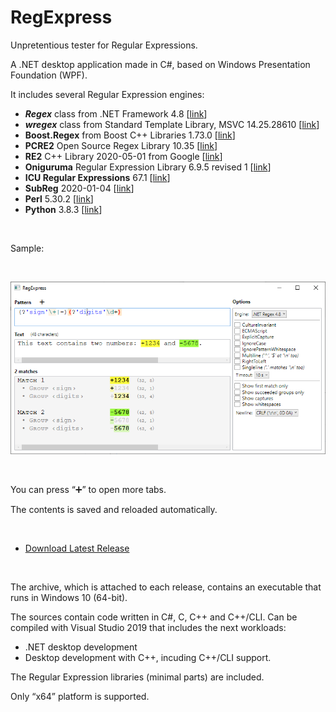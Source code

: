 # RegExpress
Unpretentious tester for Regular Expressions.

A .NET desktop application made in C#, based on Windows Presentation Foundation (WPF).

It includes several Regular Expression engines:

* **_Regex_** class from .NET Framework 4.8 \[[link](https://docs.microsoft.com/en-us/dotnet/api/system.text.regularexpressions.regex?view=netframework-4.8)\]
* **_wregex_** class from Standard Template Library, MSVC 14.25.28610 \[[link](https://docs.microsoft.com/en-us/cpp/standard-library/regex)\]
* **Boost.Regex** from Boost C++ Libraries 1.73.0 \[[link](https://www.boost.org/doc/libs/1_73_0/libs/regex/doc/html/index.html)\]
* **PCRE2** Open Source Regex Library 10.35 \[[link](https://pcre.org/)\]
* **RE2** C++ Library 2020-05-01 from Google \[[link](https://github.com/google/re2)\]
* **Oniguruma** Regular Expression Library 6.9.5 revised 1 \[[link](https://github.com/kkos/oniguruma)\]
* **ICU Regular Expressions** 67.1 \[[link](http://site.icu-project.org/)\]
* **SubReg** 2020-01-04 \[[link](https://github.com/mattbucknall/subreg)\]
* **Perl** 5.30.2 \[[link](http://strawberryperl.com/)\]
* **Python** 3.8.3 \[[link](https://www.python.org/)\]

<br/>

Sample:

<br/>


![Screenshot of RegExpress](Misc/Screenshot2.png)

<br/>

You can press “➕” to open more tabs.

The contents is saved and reloaded automatically.

<br/>

* [Download Latest Release](https://github.com/Viorel/RegExpress/releases)

<br/>

The archive, which is attached to each release, contains an executable that runs in Windows 10 (64-bit).

The sources contain code written in C#, C, C++ and C++/CLI. Can be compiled with Visual Studio 2019 that includes the next workloads:

* .NET desktop development
* Desktop development with C++, incuding C++/CLI support.

The Regular Expression libraries (minimal parts) are included.

Only “x64” platform is supported.

<br/>
